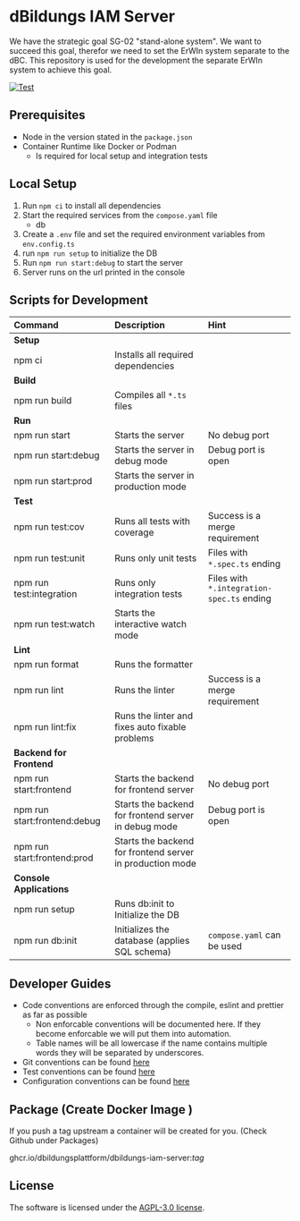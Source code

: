# dBildungs IAM Server

We have the strategic goal SG-02 "stand-alone system". We want to succeed this goal, therefor we need to set the ErWIn system separate to the dBC. This repository is used for the development the separate ErWIn system to achieve this goal.

[![Test](https://github.com/hpi-schul-cloud/dbildungs-iam-server/actions/workflows/test.yml/badge.svg)](https://github.com/hpi-schul-cloud/dbildungs-iam-server/actions/workflows/test.yml)

## Prerequisites

* Node in the version stated in the `package.json`
* Container Runtime like Docker or Podman
  * Is required for local setup and integration tests

## Local Setup

1. Run `npm ci` to install all dependencies
2. Start the required services from the `compose.yaml` file
   * db
3. Create a `.env` file and set the required environment variables from `env.config.ts`
4. run `npm run setup` to initialize the DB
5. Run `npm run start:debug` to start the server
6. Server runs on the url printed in the console

## Scripts for Development

| Command                      | Description                                               | Hint                                      |
| :--------------------------- | :-------------------------------------------------------- | :---------------------------------------- |
| **Setup**                    |                                                           |                                           |
| npm ci                       | Installs all required dependencies                        |                                           |
| **Build**                    |                                                           |                                           |
| npm run build                | Compiles all `*.ts` files                                 |                                           |
| **Run**                      |                                                           |                                           |
| npm run start                | Starts the server                                         | No debug port                             |
| npm run start:debug          | Starts the server in debug mode                           | Debug port is open                        |
| npm run start:prod           | Starts the server in production mode                      |                                           |
| **Test**                     |                                                           |                                           |
| npm run test:cov             | Runs all tests with coverage                              | Success is a merge requirement            |
| npm run test:unit            | Runs only unit tests                                      | Files with `*.spec.ts` ending             |
| npm run test:integration     | Runs only integration tests                               | Files with `*.integration-spec.ts` ending |
| npm run test:watch           | Starts the interactive watch mode                         |                                           |
| **Lint**                     |                                                           |                                           |
| npm run format               | Runs the formatter                                        |                                           |
| npm run lint                 | Runs the linter                                           | Success is a merge requirement            |
| npm run lint:fix             | Runs the linter and fixes auto fixable problems           |                                           |
| **Backend for Frontend**     |                                                           |                                           |
| npm run start:frontend       | Starts the backend for frontend server                    | No debug port                             |
| npm run start:frontend:debug | Starts the backend for frontend server in debug mode      | Debug port is open                        |
| npm run start:frontend:prod  | Starts the backend for frontend server in production mode |                                           |
| **Console Applications**     |                                                           |                                           |
| npm run setup                | Runs db:init to Initialize the DB                         |                                           |
| npm run db:init              | Initializes the database (applies SQL schema)             | `compose.yaml` can be used                |

## Developer Guides

* Code conventions are enforced through the compile, eslint and prettier as far as possible
    * Non enforcable conventions will be documented here. If they become enforcable we will put them into
      automation.
    * Table names will be all lowercase if the name contains multiple words they will be separated by
        underscores.
* Git conventions can be found [here](./docs/git.md)
* Test conventions can be found [here](./docs/tests.md)
* Configuration conventions can be found [here](./docs/config.md)

## Package (Create Docker Image )
If you push a tag upstream a container will be created for you. (Check Github under Packages)

ghcr.io/dbildungsplattform/dbildungs-iam-server:*tag*

## License

The software is licensed under the [AGPL-3.0 license](./LICENSE).
